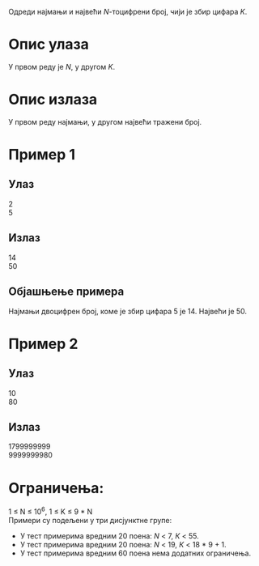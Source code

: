 

Одреди најмањи и највећи *N*-тоцифрени број, чији је збир цифара *K*.

# Опис улаза
У првом реду је *N*, у другом *K*.

# Опис излаза
У првом реду најмањи, у другом највећи тражени број.

# Пример 1
## Улаз
2<br>
5
## Излаз
14<br>
50
## Објашњење примера
Најмањи двоцифрен број, коме је збир цифара 5 је 14. Највећи је 50.

# Пример 2
## Улаз
10<br>
80
## Излаз
1799999999<br>
9999999980

# Ограничења:
1 ≤ N ≤ 10<sup>6</sup>, 1 ≤ K ≤ 9 * N<br>
Примери су подељени у три дисјунктне групе:<br>
* У тест примерима вредним 20 поена: *N* < 7, *К* < 55.
* У тест примерима вредним 20 поена: *N* < 19, *К* < 18 * 9 + 1.
* У тест примерима вредним 60 поена нема додатних ограничења.